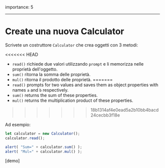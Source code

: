 importance: 5

---

# Create una nuova Calculator

Scrivete un costruttore `Calculator` che crea oggetti con 3 metodi:

<<<<<<< HEAD
- `read()` richiede due valori utilizzando `prompt` e li memorizza nelle proprietà dell'oggetto.
- `sum()` ritorna la somma delle proprietà.
- `mul()` ritorna il prodotto delle proprietà.
=======
- `read()` prompts for two values and saves them as object properties with names `a` and `b` respectively.
- `sum()` returns the sum of these properties.
- `mul()` returns the multiplication product of these properties.
>>>>>>> 18b1314af4e0ead5a2b10bb4bacd24cecbb3f18e

Ad esempio:

```js
let calculator = new Calculator();
calculator.read();

alert( "Sum=" + calculator.sum() );
alert( "Mul=" + calculator.mul() );
```

[demo]
